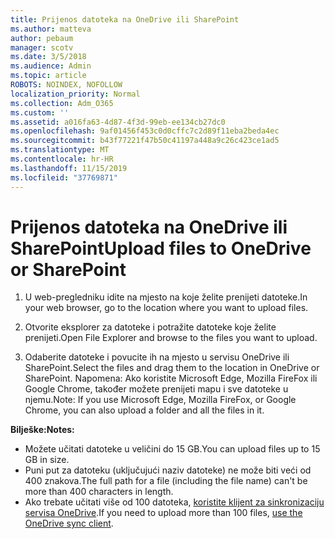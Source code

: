 ```yaml
---
title: Prijenos datoteka na OneDrive ili SharePoint
ms.author: matteva
author: pebaum
manager: scotv
ms.date: 3/5/2018
ms.audience: Admin
ms.topic: article
ROBOTS: NOINDEX, NOFOLLOW
localization_priority: Normal
ms.collection: Adm_O365
ms.custom: ''
ms.assetid: a016fa63-4d87-4f3d-99eb-ee134cb27dc0
ms.openlocfilehash: 9af01456f453c0d0cffc7c2d89f11eba2beda4ec
ms.sourcegitcommit: b43f77221f47b50c41197a448a9c26c423ce1ad5
ms.translationtype: MT
ms.contentlocale: hr-HR
ms.lasthandoff: 11/15/2019
ms.locfileid: "37769871"
---
```

# <a name="upload-files-to-onedrive-or-sharepoint"></a><span data-ttu-id="c4279-102">Prijenos datoteka na OneDrive ili SharePoint</span><span class="sxs-lookup"><span data-stu-id="c4279-102">Upload files to OneDrive or SharePoint</span></span>

1. <span data-ttu-id="c4279-103">U web-pregledniku idite na mjesto na koje želite prenijeti datoteke.</span><span class="sxs-lookup"><span data-stu-id="c4279-103">In your web browser, go to the location where you want to upload files.</span></span>
    
2. <span data-ttu-id="c4279-104">Otvorite eksplorer za datoteke i potražite datoteke koje želite prenijeti.</span><span class="sxs-lookup"><span data-stu-id="c4279-104">Open File Explorer and browse to the files you want to upload.</span></span>
    
3. <span data-ttu-id="c4279-105">Odaberite datoteke i povucite ih na mjesto u servisu OneDrive ili SharePoint.</span><span class="sxs-lookup"><span data-stu-id="c4279-105">Select the files and drag them to the location in OneDrive or SharePoint.</span></span> <span data-ttu-id="c4279-106">Napomena: Ako koristite Microsoft Edge, Mozilla FireFox ili Google Chrome, također možete prenijeti mapu i sve datoteke u njemu.</span><span class="sxs-lookup"><span data-stu-id="c4279-106">Note: If you use Microsoft Edge, Mozilla FireFox, or Google Chrome, you can also upload a folder and all the files in it.</span></span>
    
<span data-ttu-id="c4279-107">**Bilješke:**</span><span class="sxs-lookup"><span data-stu-id="c4279-107">**Notes:**</span></span>
- <span data-ttu-id="c4279-108">Možete učitati datoteke u veličini do 15 GB.</span><span class="sxs-lookup"><span data-stu-id="c4279-108">You can upload files up to 15 GB in size.</span></span> 
- <span data-ttu-id="c4279-109">Puni put za datoteku (uključujući naziv datoteke) ne može biti veći od 400 znakova.</span><span class="sxs-lookup"><span data-stu-id="c4279-109">The full path for a file (including the file name) can't be more than 400 characters in length.</span></span> 
- <span data-ttu-id="c4279-110">Ako trebate učitati više od 100 datoteka, [koristite klijent za sinkronizaciju servisa OneDrive](https://go.microsoft.com/fwlink/?linkid=866427).</span><span class="sxs-lookup"><span data-stu-id="c4279-110">If you need to upload more than 100 files, [use the OneDrive sync client](https://go.microsoft.com/fwlink/?linkid=866427).</span></span> 
  

